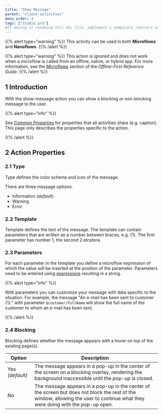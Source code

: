 ```yaml
---
title: "Show Message"
parent: "client-activities"
menu_order: 4
tags: ["studio pro"]
#If moving or renaming this doc file, implement a temporary redirect and let the respective team know they should update the URL in the product. See Mapping to Products for more details.
---
```


{{% alert type="warning" %}}
This activity can be used in both **Microflows** and **Nanoflows**.
{{% /alert %}}

{{% alert type="warning" %}}
This action is ignored and does not work when a microflow is called from an offline, native, or hybrid app. For more information, see the [Microflows](offline-first#microflows) section of the *Offline-First Reference Guide*.
{{% /alert %}}

## 1 Introduction

With the show-message action you can show a blocking or non-blocking message to the user.

{{% alert type="info" %}}

See [Common Properties](microflow-element-common-properties) for properties that all activities share (e.g. caption). This page only describes the properties specific to the action.

{{% /alert %}}

## 2 Action Properties

### 2.1 Type

Type defines the color scheme and icon of the message.

There are three message options:

* Information *(default)* 
* Warning
* Error 

### 2.2 Template

Template defines the text of the message. The template can contain parameters that are written as a number between braces, e.g. {1}. The first parameter has number 1, the second 2 etcetera.

### 2.3 Parameters

For each parameter in the template you define a microflow expression of which the value will be inserted at the position of the parameter. Parameters need to be entered using [expressions](expressions) resulting in a string.

{{% alert type="info" %}}

With parameters you can customize your message with data specific to the situation. For example, the message "An e-mail has been sent to customer {1}." with parameter `$customer/FullName` will show the full name of the customer to whom an e-mail has been sent.

{{% /alert %}}

### 2.4 Blocking

Blocking defines whether the message appears with a hover on top of the existing page(s).

| Option | Description |
| --- | --- |
| Yes *(default)* | The message appears in a pop-up in the center of the screen on a blocking overlay, rendering the background inaccessible until the pop-up is closed. |
| No | The message appears in a pop-up in the center of the screen but does not block the rest of the window, allowing the user to continue what they were doing with the pop-up open. |
